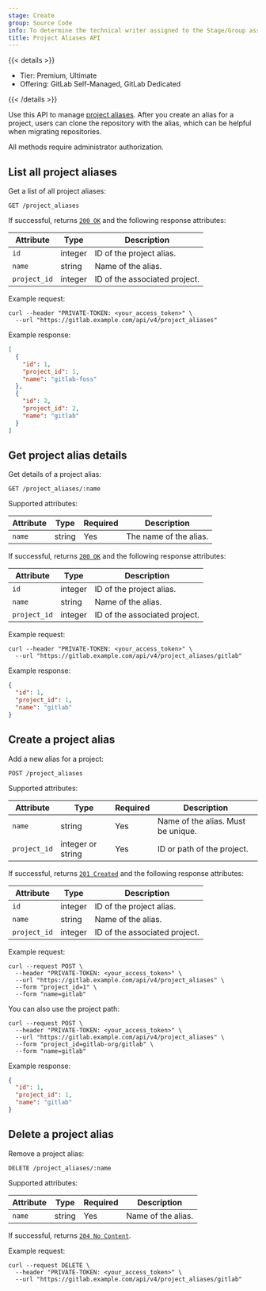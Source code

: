 ```yaml
---
stage: Create
group: Source Code
info: To determine the technical writer assigned to the Stage/Group associated with this page, see https://handbook.gitlab.com/handbook/product/ux/technical-writing/#assignments
title: Project Aliases API
---
```


{{< details >}}

- Tier: Premium, Ultimate
- Offering: GitLab Self-Managed, GitLab Dedicated

{{< /details >}}

Use this API to manage [project aliases](../user/project/working_with_projects.md#project-aliases).
After you create an alias for a project, users can clone the repository with the alias,
which can be helpful when migrating repositories.

All methods require administrator authorization.

## List all project aliases

Get a list of all project aliases:

```plaintext
GET /project_aliases
```

If successful, returns [`200 OK`](rest/troubleshooting.md#status-codes) and the following
response attributes:

| Attribute    | Type    | Description |
|--------------|---------|-------------|
| `id`         | integer | ID of the project alias. |
| `name`       | string  | Name of the alias. |
| `project_id` | integer | ID of the associated project. |

Example request:

```shell
curl --header "PRIVATE-TOKEN: <your_access_token>" \
  --url "https://gitlab.example.com/api/v4/project_aliases"
```

Example response:

```json
[
  {
    "id": 1,
    "project_id": 1,
    "name": "gitlab-foss"
  },
  {
    "id": 2,
    "project_id": 2,
    "name": "gitlab"
  }
]
```

## Get project alias details

Get details of a project alias:

```plaintext
GET /project_aliases/:name
```

Supported attributes:

| Attribute | Type   | Required | Description           |
|-----------|--------|----------|-----------------------|
| `name`    | string | Yes      | The name of the alias. |

If successful, returns [`200 OK`](rest/troubleshooting.md#status-codes) and the following
response attributes:

| Attribute    | Type    | Description |
|--------------|---------|-------------|
| `id`         | integer | ID of the project alias. |
| `name`       | string  | Name of the alias. |
| `project_id` | integer | ID of the associated project. |

Example request:

```shell
curl --header "PRIVATE-TOKEN: <your_access_token>" \
  --url "https://gitlab.example.com/api/v4/project_aliases/gitlab"
```

Example response:

```json
{
  "id": 1,
  "project_id": 1,
  "name": "gitlab"
}
```

## Create a project alias

Add a new alias for a project:

```plaintext
POST /project_aliases
```

Supported attributes:

| Attribute    | Type              | Required | Description |
|--------------|-------------------|----------|-------------|
| `name`       | string            | Yes      | Name of the alias. Must be unique. |
| `project_id` | integer or string | Yes      | ID or path of the project. |

If successful, returns [`201 Created`](rest/troubleshooting.md#status-codes) and the following
response attributes:

| Attribute    | Type    | Description |
|--------------|---------|-------------|
| `id`         | integer | ID of the project alias. |
| `name`       | string  | Name of the alias. |
| `project_id` | integer | ID of the associated project. |

Example request:

```shell
curl --request POST \
  --header "PRIVATE-TOKEN: <your_access_token>" \
  --url "https://gitlab.example.com/api/v4/project_aliases" \
  --form "project_id=1" \
  --form "name=gitlab"
```

You can also use the project path:

```shell
curl --request POST \
  --header "PRIVATE-TOKEN: <your_access_token>" \
  --url "https://gitlab.example.com/api/v4/project_aliases" \
  --form "project_id=gitlab-org/gitlab" \
  --form "name=gitlab"
```

Example response:

```json
{
  "id": 1,
  "project_id": 1,
  "name": "gitlab"
}
```

## Delete a project alias

Remove a project alias:

```plaintext
DELETE /project_aliases/:name
```

Supported attributes:

| Attribute | Type   | Required | Description           |
|-----------|--------|----------|-----------------------|
| `name`    | string | Yes      | Name of the alias. |

If successful, returns [`204 No Content`](rest/troubleshooting.md#status-codes).

Example request:

```shell
curl --request DELETE \
  --header "PRIVATE-TOKEN: <your_access_token>" \
  --url "https://gitlab.example.com/api/v4/project_aliases/gitlab"
```
